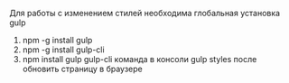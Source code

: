 Для работы с изменением стилей необходима глобальная установка gulp
1. npm -g install gulp
2. npm -g install gulp-cli
3. npm install gulp gulp-cli
команда в консоли gulp styles после обновить страницу в браузере

